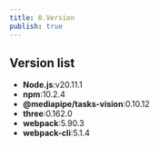 ```yaml
---
title: 0.Version
publish: true
---
```


<ArticleTopAd></ArticleTopAd>

## Version list

- **Node.js**:v20.11.1    
- **npm**:10.2.4
- **@mediapipe/tasks-vision**:0.10.12
- **three**:0.162.0
- **webpack**:5.90.3
- **webpack-cli**:5.1.4
